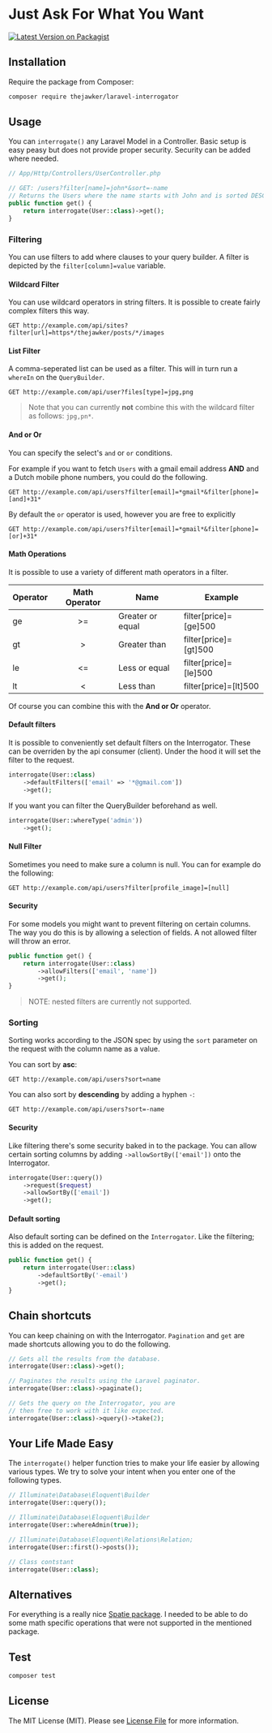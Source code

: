 # Just Ask For What You Want


[![Latest Version on Packagist](https://img.shields.io/packagist/v/thejawker/laravel-interrogator.svg?style=flat-square)](https://packagist.org/packages/thejawker/laravel-interrogator)

## Installation

Require the package from Composer:

``` bash
composer require thejawker/laravel-interrogator
```

## Usage

You can `interrogate()` any Laravel Model in a Controller. Basic setup is easy peasy but does not provide proper security.
Security can be added where needed.

```php
// App/Http/Controllers/UserController.php

// GET: /users?filter[name]=john*&sort=-name
// Returns the Users where the name starts with John and is sorted DESC by name. 
public function get() {
    return interrogate(User::class)->get();
}

```

### Filtering
You can use filters to add where clauses to your query builder. A filter is depicted by the `filter[column]=value` variable.

#### Wildcard Filter
You can use wildcard operators in string filters. It is possible to create fairly complex filters this way.
```http request
GET http://example.com/api/sites?filter[url]=https*/thejawker/posts/*/images
```


#### List Filter
A comma-seperated list can be used as a filter. This will in turn run a `whereIn` on the `QueryBuilder`.

```http request
GET http://example.com/api/user?files[type]=jpg,png
```
>Note that you can currently **not** combine this with the wildcard filter as follows: `jpg,pn*`. 


#### And or Or
You can specify the select's `and` or `or` conditions. 

For example if you want to fetch `Users` with a gmail email address **AND** and a Dutch mobile phone numbers, you could do the following.
```http request
GET http://example.com/api/users?filter[email]=*gmail*&filter[phone]=[and]+31*
```

By default the `or` operator is used, however you are free to explicitly
```http request
GET http://example.com/api/users?filter[email]=*gmail*&filter[phone]=[or]+31*
```


#### Math Operations
It is possible to use a variety of different math operators in a filter.

| Operator | Math Operator | Name             | Example               |
|----------|:-------------:|------------------|-----------------------|
| ge       |       >=      | Greater or equal | filter[price]=[ge]500 |
| gt       |       >       | Greater than     | filter[price]=[gt]500 |
| le       |       <=      | Less or equal    | filter[price]=[le]500 |
| lt       |       <       | Less than        | filter[price]=[lt]500 |

Of course you can combine this with the **And or Or** operator.


#### Default filters
It is possible to conveniently set default filters on the Interrogator. These can be overriden by the api consumer (client).
Under the hood it will set the filter to the request.
```php
interrogate(User::class)
    ->defaultFilters(['email' => '*@gmail.com'])
    ->get();
```

If you want you can filter the QueryBuilder beforehand as well.

```php
interrogate(User::whereType('admin'))
    ->get();
```


#### Null Filter
Sometimes you need to make sure a column is null. You can for example do the following:
```http request
GET http://example.com/api/users?filter[profile_image]=[null]
```

#### Security
For some models you might want to prevent filtering on certain columns. The way you do this is by allowing a selection of fields.
A not allowed filter will throw an error.

```php
public function get() {
    return interrogate(User::class)
        ->allowFilters(['email', 'name'])
        ->get();
}   
```

>NOTE: nested filters are currently not supported.

### Sorting
Sorting works according to the JSON spec by using the `sort` parameter on the request with the column name as a value. 

You can sort by **asc**:
```http request
GET http://example.com/api/users?sort=name
```

You can also sort by **descending** by adding a hyphen `-`:
```http request
GET http://example.com/api/users?sort=-name
```

#### Security
Like filtering there's some security baked in to the package. You can allow certain sorting columns by adding `->allowSortBy(['email'])` onto the Interrogator.

```php
interrogate(User::query())
    ->request($request)
    ->allowSortBy(['email'])
    ->get();   
```

#### Default sorting
Also default sorting can be defined on the `Interrogator`. Like the filtering; this is added on the request.

```php
public function get() {
    return interrogate(User::class)
        ->defaultSortBy('-email')
        ->get();
}   
```

## Chain shortcuts
You can keep chaining on with the Interrogator. `Pagination` and `get` are made shortcuts allowing you to do the following.
```php
// Gets all the results from the database. 
interrogate(User::class)->get();

// Paginates the results using the Laravel paginator.
interrogate(User::class)->paginate(); 

// Gets the query on the Interrogator, you are 
// then free to work with it like expected.
interrogate(User::class)->query()->take(2); 
```

## Your Life Made Easy
The `interrogate()` helper function tries to make your life easier by allowing various types.
We try to solve your intent when you enter one of the following types.

```php
// Illuminate\Database\Eloquent\Builder
interrogate(User::query());

// Illuminate\Database\Eloquent\Builder
interrogate(User::whereAdmin(true));

// Illuminate\Database\Eloquent\Relations\Relation;
interrogate(User::first()->posts());

// Class contstant
interrogate(User::class);
``` 

## Alternatives
For everything is a really nice [Spatie package](https://github.com/spatie/laravel-query-builder). 
I needed to be able to do some math specific operations that were not supported in the mentioned package.

## Test

``` bash
composer test
```

## License

The MIT License (MIT). Please see [License File](LICENSE.md) for more information.
